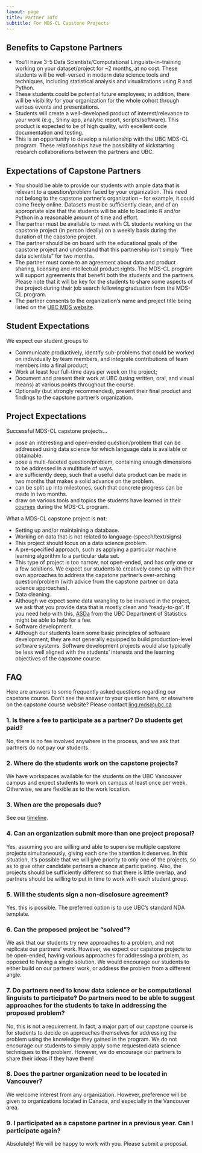 ```yaml
---
layout: page
title: Partner Info
subtitle: For MDS-CL Capstone Projects
---
```


## Benefits to Capstone Partners 

* You’ll have 3-5 Data Scientists/Computational Linguists-in-training working on your dataset/project for ~2 months, at no cost. These students will be well-versed in modern data science tools and techniques, including statistical analysis and visualizations using R and Python. 
* These students could be potential future employees; in addition, there will be visibility for your organization for the whole cohort through various events and presentations. 
* Students will create a well-developed product of interest/relevance to your work (e.g., Shiny app, analytic report, scripts/software). This product is expected to be of high quality, with excellent code documentation and testing. 
* This is an opportunity to develop a relationship with the UBC MDS-CL program. These relationships have the possibility of kickstarting research collaborations between the partners and UBC. 

## Expectations of Capstone Partners 
* You should be able to provide our students with ample data that is relevant to a question/problem faced by your organization. This need not belong to the capstone partner’s organization – for example, it could come freely online. Datasets must be sufficiently clean, and of an appropriate size that the students will be able to load into R and/or Python in a reasonable amount of time and effort. 
* The partner must be available to meet with CL students working on the capstone project (in person ideally) on a weekly basis during the duration of the capstone project. 
* The partner should be on board with the educational goals of the capstone project and understand that this partnership isn’t simply “free data scientists” for two months. 
* The partner must come to an agreement about data and product sharing, licensing and intellectual product rights. The MDS-CL program will support agreements that benefit both the students and the partners. Please note that it will be key for the students to share some aspects of the project during their job search following graduation from the MDS-CL program. 
* The partner consents to the organization’s name and project title being listed on the [UBC MDS website](https://masterdatascience.ubc.ca/why-ubc/partners). 

## Student Expectations 
We expect our student groups to 
* Communicate productively, identify sub-problems that could be worked on individually by team members, and integrate contributions of team members into a final product;
* Work at least four full-time days per week on the project;
* Document and present their work at UBC (using written, oral, and visual means) at various points throughout the course.
* Optionally (but strongly recommended), present their final product and findings to the capstone partner’s organization. 

## Project Expectations 
Successful MDS-CL capstone projects… 
* pose an interesting and open-ended question/problem that can be addressed using data science for which language data is available or obtainable.
* pose a multi-faceted question/problem, containing enough dimensions to be addressed in a multitude of ways.
* are sufficiently deep, such that a useful data product can be made in two months that makes a solid advance on the problem.
* can be split up into milestones, such that concrete progress can be made in two months.
* draw on various tools and topics the students have learned in their [courses](https://masterdatascience.ubc.ca/programs/computational-linguistics) during the MDS-CL program. 

What a MDS-CL capstone project is **not**: 
* Setting up and/or maintaining a database.
* Working on data that is not related to language (speech/text/signs)
* This project should focus on a data science problem.
* A pre-specified approach, such as applying a particular machine learning algorithm to a particular data set.
* This type of project is too narrow, not open-ended, and has only one or a few solutions. We expect our students to creatively come up with their own approaches to address the capstone partner’s over-arching question/problem (with advice from the capstone partner on data science approaches).
* Data cleaning.
* Although we expect some data wrangling to be involved in the project, we ask that you provide data that is mostly clean and “ready-to-go”. If you need help with this, [ASDa](https://asda.stat.ubc.ca/) from the UBC Department of Statistics might be able to help for a fee.
* Software development.
* Although our students learn some basic principles of software development, they are not generally equipped to build production-level software systems. Software development projects would also typically be less well aligned with the students’ interests and the learning objectives of the capstone course. 

## FAQ 
Here are answers to some frequently asked questions regarding our capstone course. Don’t see the answer to your question here, or elsewhere on the capstone course website? Please contact [ling.mds@ubc.ca](mailto:ling.mds@ubc.ca)

### 1. Is there a fee to participate as a partner? Do students get paid? 

No, there is no fee involved anywhere in the process, and we ask that partners do not pay our students. 

### 2. Where do the students work on the capstone projects? 

We have workspaces available for the students on the UBC Vancouver campus and expect students to work on campus at least once per week. Otherwise, we are flexible as to the work location. 

### 3. When are the proposals due? 

See our [timeline](https://ubc-mdscl.github.io/capstone/timeline/). 

### 4. Can an organization submit more than one project proposal? 

Yes, assuming you are willing and able to supervise multiple capstone projects simultaneously, giving each one the attention it deserves. In this situation, it’s possible that we will give priority to only one of the projects, so as to give other candidate partners a chance at participating. Also, the projects should be sufficiently different so that there is little overlap, and partners should be willing to put in time to work with each student group. 

### 5. Will the students sign a non-disclosure agreement? 

Yes, this is possible. The preferred option is to use UBC’s standard NDA template. 

### 6. Can the proposed project be “solved”? 

We ask that our students try new approaches to a problem, and not replicate our partners’ work. However, we expect our capstone projects to be open-ended, having various approaches for addressing a problem, as opposed to having a single solution. We would encourage our students to either build on our partners’ work, or address the problem from a different angle. 

### 7. Do partners need to know data science or be computational linguists to participate? Do partners need to be able to suggest approaches for the students to take in addressing the proposed problem? 

No, this is not a requirement. In fact, a major part of our capstone course is for students to decide on approaches themselves for addressing the problem using the knowledge they gained in the program. We do not encourage our students to simply apply some requested data science techniques to the problem. However, we do encourage our partners to share their ideas if they have them! 

### 8. Does the partner organization need to be located in Vancouver? 

We welcome interest from any organization. However, preference will be given to organizations located in Canada, and especially in the Vancouver area. 

### 9. I participated as a capstone partner in a previous year. Can I participate again? 

Absolutely! We will be happy to work with you. Please submit a proposal. 

 
